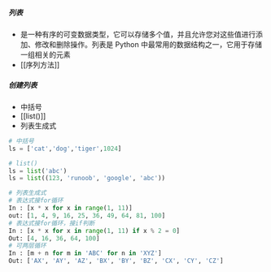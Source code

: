 ##### 列表
- 是一种有序的可变数据类型，它可以存储多个值，并且允许您对这些值进行添加、修改和删除操作。列表是 Python 中最常用的数据结构之一，它用于存储一组相关的元素
- [[序列方法]]
##### 创建列表
- 中括号
- [[list()]]
- 列表生成式
```python
# 中括号
ls = ['cat','dog','tiger',1024]

# list()
ls = list('abc')
ls = list((123, 'runoob', 'google', 'abc'))

# 列表生成式
# 表达式接for循环
In : [x * x for x in range(1, 11)]
out: [1, 4, 9, 16, 25, 36, 49, 64, 81, 100]
# 表达式接for循环，接if判断
In : [x * x for x in range(1, 11) if x % 2 = 0]
Out: [4, 16, 36, 64, 100]
# 可两层循环
In : [m + n for m in 'ABC' for n in 'XYZ']
Out: ['AX', 'AY', 'AZ', 'BX', 'BY', 'BZ', 'CX', 'CY', 'CZ']

```
